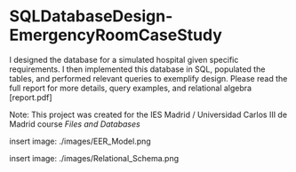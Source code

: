 # SQLDatabaseDesign-EmergencyRoomCaseStudy
I designed the database for a simulated hospital given specific requirements. I then implemented this database in SQL, populated the tables, and performed relevant queries to exemplify design. Please read the full report for more details, query examples, and relational algebra [report.pdf]

Note: This project was created for the IES Madrid / Universidad Carlos III de Madrid course _Files and Databases_

insert image: ./images/EER_Model.png

insert image: ./images/Relational_Schema.png

